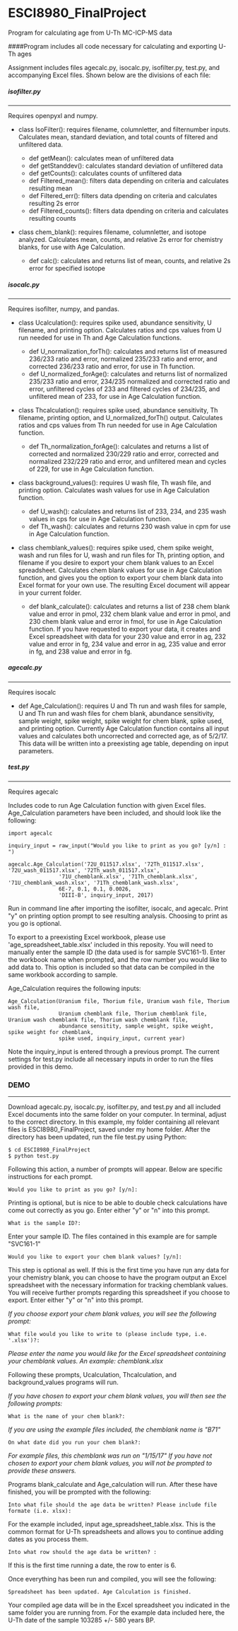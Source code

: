 # ESCI8980_FinalProject
Program for calculating age from U-Th MC-ICP-MS data

####Program includes all code necessary for calculating and exporting U-Th ages

Assignment includes files agecalc.py, isocalc.py, isofilter.py, test.py, and accompanying Excel files. 
Shown below are the divisions of each file: 


##### isofilter.py
---------
Requires openpyxl and numpy.
* class IsoFilter(): requires filename, columnletter, and filternumber inputs.
Calculates mean, standard deviation, and total counts of filtered and unfiltered data.

  * def getMean(): calculates mean of unfiltered data
  * def getStanddev(): calculates standard deviation of unfiltered data
  * def getCounts(): calculates counts of unfiltered data
  * def Filtered_mean(): filters data depending on criteria and calculates resulting mean
  * def Filtered_err(): filters data dpending on criteria and calculates resulting 2s error
  * def Filtered_counts(): filters data dpending on criteria and calculates resulting counts

* class chem_blank(): requires filename, columnletter, and isotope analyzed. 
Calculates mean, counts, and relative 2s error for chemistry blanks, for use with Age Calculation. 

  * def calc(): calculates and returns list of mean, counts, and relative 2s error for specified isotope


##### isocalc.py
--------
Requires isofilter, numpy, and pandas.
* class Ucalculation(): requires spike used, abundance sensitivity, U filename, and printing option. 
Calculates ratios and cps values from U run needed for use in Th and Age Calculation functions. 

  * def U_normalization_forTh(): calculates and returns list of measured 236/233 ratio and error, normalized 235/233 ratio and error, and corrected 236/233 ratio and error, for use in Th function. 
  * def U_normalized_forAge(): calculates and returns list of normalized 235/233 ratio and error, 234/235 normalized and corrected ratio and error, unfiltered cycles of 233 and filtered cycles of 234/235, and unfiltered mean of 233, for use in Age Calculation function. 

* class Thcalculation(): requires spike used, abundance sensitivity, Th filename, printing option, and U_normalized_forTh() output. 
Calculates ratios and cps values from Th run needed for use in Age Calculation function.

  * def Th_normalization_forAge(): calculates and returns a list of corrected and normalized 230/229 ratio and error, corrected and normalized 232/229 ratio and error, and unfiltered mean and cycles of 229, for use in Age Calculation function. 
  
* class background_values(): requires U wash file, Th wash file, and printing option.
Calculates wash values for use in Age Calculation function.

  * def U_wash(): calculates and returns list of 233, 234, and 235 wash values in cps for use in Age Calculation function. 
  * def Th_wash(): calculates and returns 230 wash value in cpm for use in Age Calculation function.

* class chemblank_values(): requires spike used, chem spike weight, wash and run files for U, wash and run files for Th, printing option, and filename if you desire to export your chem blank values to an Excel spreadsheet. 
Calculates chem blank values for use in Age Calculation function, and gives you the option to export your chem blank data into Excel format for your own use. The resulting Excel document will appear in your current folder.

  * def blank_calculate(): calculates and returns a list of 238 chem blank value and error in pmol, 232 chem blank value and error in pmol, and 230 chem blank value and error in fmol, for use in Age Calculation function. If you have requested to export your data, it creates and Excel spreadsheet with data for your 230 value and error in ag, 232 value and error in fg, 234 value and error in ag, 235 value and error in fg, and 238 value and error in fg. 
 

##### agecalc.py
--------
Requires isocalc

  * def Age_Calculation(): requires U and Th run and wash files for sample, U and Th run and wash files for chem blank, abundance sensitivity, sample weight, spike weight, spike weight for chem blank, spike used, and printing option. Currently Age Calculation function contains all input values and calculates both uncorrected and corrected age, as of 5/2/17. This data will be written into a preexisting age table, depending on input parameters.
  
  
##### test.py
--------
Requires agecalc

Includes code to run Age Calculation function with given Excel files. Age_Calculation parameters have been included, and should look like the following: 

```
import agecalc

inquiry_input = raw_input("Would you like to print as you go? [y/n] : ")

agecalc.Age_Calculation('72U_011517.xlsx', '72Th_011517.xlsx', '72U_wash_011517.xlsx', '72Th_wash_011517.xlsx', 
                '71U_chemblank.xlsx', '71Th_chemblank.xlsx', '71U_chemblank_wash.xlsx', '71Th_chemblank_wash.xlsx', 
                6E-7, 0.1, 0.1, 0.0026,
                'DIII-B', inquiry_input, 2017)
```
                

Run in command line after importing the isofilter, isocalc, and agecalc. Print "y" on printing option prompt to see resulting analysis.  Choosing to print as you go is optional.

To export to a preexisting Excel workbook, please use 'age_spreadsheet_table.xlsx' included in this reposity. You will need to manually enter the sample ID (the data used is for sample SVC161-1). Enter the workbook name when prompted, and the row number you would like to add data to. This option is included so that data can be compiled in the same workbook according to sample. 

Age_Calculation requires the following inputs:
```
Age_Calculation(Uranium file, Thorium file, Uranium wash file, Thorium wash file, 
                Uranium chemblank file, Thorium chemblank file, Uranium wash chemblank file, Thorium wash chemblank file, 
                abundance sensitity, sample weight, spike weight, spike weight for chemblank,
                spike used, inquiry_input, current year)
```
Note the inquiry_input is entered through a previous prompt. The current settings for test.py include all necessary inputs in order to run the files provided in this demo. 

### DEMO
--------

Download agecalc.py, isocalc.py, isofilter.py, and test.py and all included Excel documents into the same folder on your computer. In terminal, adjust to the correct directory. In this example, my folder containing all relevant files is ESCI8980_FinalProject, saved under my home folder. After the directory has been updated, run the file test.py using Python: 
```
$ cd ESCI8980_FinalProject
$ python test.py
```
Following this action, a number of prompts will appear. Below are specific instructions for each prompt. 
```
Would you like to print as you go? [y/n]: 
```
Printing is optional, but is nice to be able to double check calculations have come out correctly as you go. Enter either "y" or "n" into this prompt. 

```
What is the sample ID?:
```
Enter your sample ID. The files contained in this example are for sample "SVC161-1"

```
Would you like to export your chem blank values? [y/n]:
```
This step is optional as well. If this is the first time you have run any data for your chemistry blank, you can choose to have the program output an Excel spreadsheet with the necessary information for tracking chemblank values. You will receive further prompts regarding this spreadsheet if you choose to export. Enter either "y" or "n" into this prompt. 

 *If you choose export your chem blank values, you will see the following prompt:* 
 ```
 What file would you like to write to (please include type, i.e. '.xlsx')?:
 ```
 *Please enter the name you would like for the Excel spreadsheet containing your chemblank values. An example: chemblank.xlsx*

Following these prompts, Ucalculation, Thcalculation, and background_values programs will run. 

 *If you have chosen to export your chem blank values, you will then see the following prompts:*
 ```
 What is the name of your chem blank?:
 ```
 *If you are using the example files included, the chemblank name is "B71"*
 ```
 On what date did you run your chem blank?:
 ```
 *For example files, this chemblank was run on "1/15/17"*
 *If you have not chosen to export your chem blank values, you will not be prompted to provide these answers.* 

Programs blank_calculate and Age_calculation will run. After these have finished, you will be prompted with the following: 

```
Into what file should the age data be written? Please include file formate (i.e. xlsx):
```
For the example included, input age_spreadsheet_table.xlsx. This is the common format for U-Th spreadsheets and allows you to continue adding dates as you process them. 
```
Into what row should the age data be written? :
```
If this is the first time running a date, the row to enter is 6. 

Once everything has been run and compiled, you will see the following: 
```
Spreadsheet has been updated. Age Calculation is finished. 
```
Your compiled age data will be in the Excel spreadsheet you indicated in the same folder you are running from. For the example data included here, the U-Th date of the sample 103285 +/- 580 years BP. 


 

 









